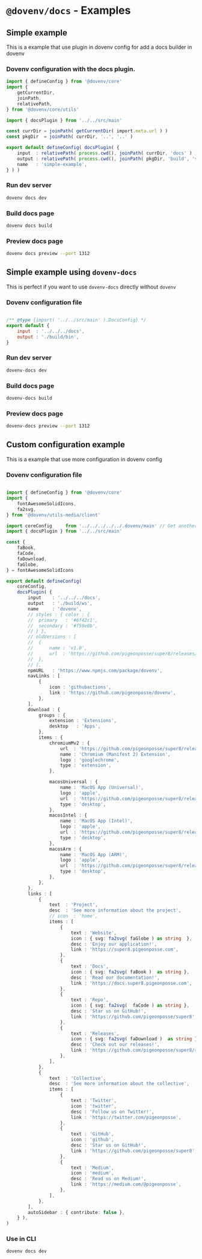 # `@dovenv/docs` - Examples

## Simple example

This is a example that use plugin in dovenv config for add a docs builder in dovenv

### Dovenv configuration with the docs plugin.

```ts
import { defineConfig } from '@dovenv/core'
import {
	getCurrentDir,
	joinPath,
	relativePath,
} from '@dovenv/core/utils'

import { docsPlugin } from '../../src/main'

const currDir = joinPath( getCurrentDir( import.meta.url ) )
const pkgDir  = joinPath( currDir, '..', '..' )

export default defineConfig( docsPlugin( {
	input  : relativePath( process.cwd(), joinPath( currDir, 'docs' ) ),
	output : relativePath( process.cwd(), joinPath( pkgDir, 'build', 'simple' ) ),
	name   : 'simple-example',
} ) )

```

### Run dev server

```bash
dovenv docs dev
```

### Build docs page

```bash
dovenv docs build
```

### Preview docs page

```bash
dovenv docs preview --port 1312
```



## Simple example using `dovenv-docs`

This is perfect if you want to use `dovenv-docs` directly without `dovenv`

### Dovenv configuration file

```js

/** @type {import( '../../src/main' ).DocsConfig} */
export default {
	input  : '../../../docs',
	output : './build/bin',
}


```

### Run dev server

```bash
dovenv-docs dev
```

### Build docs page

```bash
dovenv-docs build
```

### Preview docs page

```bash
dovenv-docs preview --port 1312
```



## Custom configuration example

This is a example that use more configuration in dovenv config

### Dovenv configuration file

```ts

import { defineConfig } from '@dovenv/core'
import {
	fontAwesomeSolidIcons,
	fa2svg,
} from '@dovenv/utils-media/client'

import coreConfig     from '../../../../../.dovenv/main' // Get another configuration for use
import { docsPlugin } from '../../src/main'

const {
	faBook,
	faCode,
	faDownload,
	faGlobe,
} = fontAwesomeSolidIcons

export default defineConfig(
	coreConfig,
	docsPlugin( {
		input    : '../../../docs',
		output   : './build/ws',
		name     : 'dovenv',
		// styles : { color : {
		// 	primary   : '#6f42c1',
		// 	secondary : '#f59e0b',
		// } },
		// oldVersions : [
		// 	{
		// 		name : 'v1.0',
		// 		url  : 'https://github.com/pigeonposse/super8/releases/latest',
		// 	},
		// ],
		npmURL   : 'https://www.npmjs.com/package/dovenv',
		navLinks : [
			{
				icon : 'githubactions',
				link : 'https://github.com/pigeonposse/dovenv',
			},
		],
		download : {
			groups : {
				extension : 'Extensions',
				desktop   : 'Apps',
			},
			items : {
				chromiumMv2 : {
					url  : 'https://github.com/pigeonposse/super8/releases/latest/download/super8-chromium-mv2.zip',
					name : 'Chromium (Manifest 2) Extension',
					logo : 'googlechrome',
					type : 'extension',
				},

				macosUniversal : {
					name : 'MacOS App (Universal)',
					logo : 'apple',
					url  : 'https://github.com/pigeonposse/super8/releases/latest/download/Super8_x64.app.tar.gz',
					type : 'desktop',
				},
				macosIntel : {
					name : 'MacOS App (Intel)',
					logo : 'apple',
					url  : 'https://github.com/pigeonposse/super8/releases/latest/download/Super8_x64.app.tar.gz',
					type : 'desktop',
				},
				macosArm : {
					name : 'MacOS App (ARM)',
					logo : 'apple',
					url  : 'https://github.com/pigeonposse/super8/releases/latest/download/Super8_aarch64.app.tar.gz',
					type : 'desktop',
				},
			},
		},
		links : [
			{
				text  : 'Project',
				desc  : 'See more information about the project',
				// icon  : 'home',
				items : [
					{
						text : 'Website',
						icon : { svg: fa2svg( faGlobe ) as string  },
						desc : 'Enjoy our application!',
						link : 'https://super8.pigeonposse.com',
					},
					{
						text : 'Docs',
						icon : { svg: fa2svg( faBook )  as string },
						desc : 'Read our documentation!',
						link : 'https://docs.super8.pigeonposse.com',
					},
					{
						text : 'Repo',
						icon : { svg: fa2svg(  faCode ) as string },
						desc : 'Star us on GitHub!',
						link : 'https://github.com/pigeonposse/super8',
					},
					{
						text : 'Releases',
						icon : { svg: fa2svg( faDownload )  as string },
						desc : 'Check out our releases!',
						link : 'https://github.com/pigeonposse/super8/releases',
					},
				],
			},
			{
				text  : 'Collective',
				desc  : 'See more information about the collective',
				items : [
					{
						text : 'Twitter',
						icon : 'twitter',
						desc : 'Follow us on Twitter!',
						link : 'https://twitter.com/pigeonposse',
					},
					{
						text : 'GitHub',
						icon : 'github',
						desc : 'Star us on GitHub!',
						link : 'https://github.com/pigeonposse/super8',
					},
					{
						text : 'Medium',
						icon : 'medium',
						desc : 'Read us on Medium!',
						link : 'https://medium.com/@pigeonposse',
					},
				],
			},
		],
		autoSidebar : { contribute: false },
	} ),
)

```

### Use in CLI

```bash
dovenv docs dev
```



